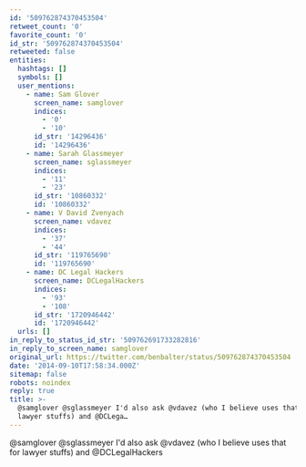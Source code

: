 ```yaml
---
id: '509762874370453504'
retweet_count: '0'
favorite_count: '0'
id_str: '509762874370453504'
retweeted: false
entities:
  hashtags: []
  symbols: []
  user_mentions:
    - name: Sam Glover
      screen_name: samglover
      indices:
        - '0'
        - '10'
      id_str: '14296436'
      id: '14296436'
    - name: Sarah Glassmeyer
      screen_name: sglassmeyer
      indices:
        - '11'
        - '23'
      id_str: '10860332'
      id: '10860332'
    - name: V David Zvenyach
      screen_name: vdavez
      indices:
        - '37'
        - '44'
      id_str: '119765690'
      id: '119765690'
    - name: DC Legal Hackers
      screen_name: DCLegalHackers
      indices:
        - '93'
        - '108'
      id_str: '1720946442'
      id: '1720946442'
  urls: []
in_reply_to_status_id_str: '509762691733282816'
in_reply_to_screen_name: samglover
original_url: https://twitter.com/benbalter/status/509762874370453504
date: '2014-09-10T17:58:34.000Z'
sitemap: false
robots: noindex
reply: true
title: >-
  @samglover @sglassmeyer I'd also ask @vdavez (who I believe uses that for
  lawyer stuffs) and @DCLega…
---
```


@samglover @sglassmeyer I'd also ask @vdavez (who I believe uses that for lawyer stuffs) and @DCLegalHackers